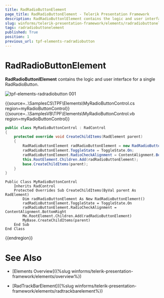 ```yaml
---
title: RadRadioButtonElement
page_title: RadRadioButtonElement - Telerik Presentation Framework
description: RadRadioButtonlElement contains the logic and user interface for a single RadRadioButton.
slug: winforms/telerik-presentation-framework/elements/radradiobuttonelement
tags: radradiobuttonelement
published: True
position: 1
previous_url: tpf-elements-radradiobutton
---
```


# RadRadioButtonElement

__RadRadioButtonlElement__ contains the logic and user interface for a single RadRadioButton.

![tpf-elements-radradiobutton 001](images/tpf-elements-radradiobutton001.png)

{{source=..\SamplesCS\TPF\Elements\MyRadioButtonControl.cs region=myRadioButtonControl}} 
{{source=..\SamplesVB\TPF\Elements\MyRadioButtonControl.vb region=myRadioButtonControl}} 

````C#
public class MyRadioButtonControl : RadControl
{
    protected override void CreateChildItems(RadElement parent)
    {
        RadRadioButtonElement radRadioButtonElement = new RadRadioButtonElement();
        radRadioButtonElement.ToggleState = ToggleState.On;
        radRadioButtonElement.RadioCheckAlignment = ContentAlignment.BottomRight;
        this.RootElement.Children.Add(radRadioButtonElement);
        base.CreateChildItems(parent);
    }
}

````
````VB.NET
Public Class MyRadioButtonControl
    Inherits RadControl
    Protected Overrides Sub CreateChildItems(ByVal parent As RadElement)
        Dim radRadioButtonElement As New RadRadioButtonElement()
        radRadioButtonElement.ToggleState = ToggleState.On
        radRadioButtonElement.RadioCheckAlignment = ContentAlignment.BottomRight
        Me.RootElement.Children.Add(radRadioButtonElement)
        MyBase.CreateChildItems(parent)
    End Sub
End Class

````

{{endregion}}

# See Also
* [Elements Overview]({%slug winforms/telerik-presentation-framework/elements/overview%})

* [RadTrackBarElement]({%slug winforms/telerik-presentation-framework/elements/radtrackbarelement%})


